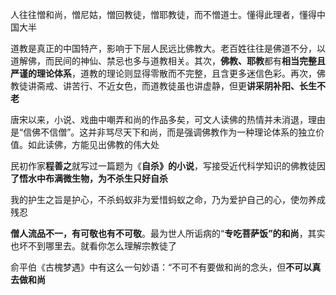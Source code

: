 
人往往憎和尚，憎尼姑，憎回教徒，憎耶教徒，而不憎道士。懂得此理者，懂得中国大半  

道教是真正的中国特产，影响于下层人民远比佛教大。老百姓往往是佛道不分，以道解佛，而民间的神仙、禁忌也多与道教相关。其次，**佛教、耶教**都有**相当完整且严谨的理论体系**，道教的理论则显得零散而不完整，且含更多迷信色彩。再次，佛教徒讲斋戒、讲苦行、不近女色，而道教徒虽也讲虚静，但更**讲采阴补阳、长生不老**  

唐宋以来，小说、戏曲中嘲弄和尚的作品多矣，可文人读佛的热情并未消退，理由是“信佛不信僧”。这并非骂尽天下和尚，而是强调佛教作为一种理论体系的独立价值。如此读佛，方能见出佛教的伟大处  

民初作家**程善之**就写过一篇题为《**自杀》的小说**，写接受近代科学知识的佛教徒因**了悟水中布满微生物，为不杀生只好自杀**  

我的护生之旨是护心，不杀蚂蚁非为爱惜蚂蚁之命，乃为爱护自己的心，使勿养成残忍  

**僧人流品不一，有可敬也有不可敬**。最为世人所诟病的“**专吃菩萨饭”的和尚**，其实也坏不到哪里去。就看你怎么理解宗教徒了  

俞平伯《古槐梦遇》中有这么一句妙语：“不可不有要做和尚的念头，但**不可以真去做和尚**  











